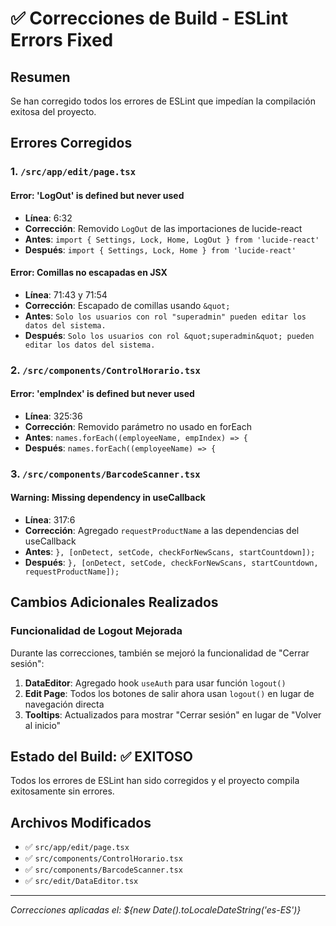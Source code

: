 # ✅ Correcciones de Build - ESLint Errors Fixed

## Resumen
Se han corregido todos los errores de ESLint que impedían la compilación exitosa del proyecto.

## Errores Corregidos

### 1. **`/src/app/edit/page.tsx`**

#### Error: 'LogOut' is defined but never used
- **Línea**: 6:32
- **Corrección**: Removido `LogOut` de las importaciones de lucide-react
- **Antes**: `import { Settings, Lock, Home, LogOut } from 'lucide-react'`
- **Después**: `import { Settings, Lock, Home } from 'lucide-react'`

#### Error: Comillas no escapadas en JSX
- **Línea**: 71:43 y 71:54
- **Corrección**: Escapado de comillas usando `&quot;`
- **Antes**: `Solo los usuarios con rol "superadmin" pueden editar los datos del sistema.`
- **Después**: `Solo los usuarios con rol &quot;superadmin&quot; pueden editar los datos del sistema.`

### 2. **`/src/components/ControlHorario.tsx`**

#### Error: 'empIndex' is defined but never used
- **Línea**: 325:36
- **Corrección**: Removido parámetro no usado en forEach
- **Antes**: `names.forEach((employeeName, empIndex) => {`
- **Después**: `names.forEach((employeeName) => {`

### 3. **`/src/components/BarcodeScanner.tsx`**

#### Warning: Missing dependency in useCallback
- **Línea**: 317:6
- **Corrección**: Agregado `requestProductName` a las dependencias del useCallback
- **Antes**: `}, [onDetect, setCode, checkForNewScans, startCountdown]);`
- **Después**: `}, [onDetect, setCode, checkForNewScans, startCountdown, requestProductName]);`

## Cambios Adicionales Realizados

### Funcionalidad de Logout Mejorada
Durante las correcciones, también se mejoró la funcionalidad de "Cerrar sesión":

1. **DataEditor**: Agregado hook `useAuth` para usar función `logout()`
2. **Edit Page**: Todos los botones de salir ahora usan `logout()` en lugar de navegación directa
3. **Tooltips**: Actualizados para mostrar "Cerrar sesión" en lugar de "Volver al inicio"

## Estado del Build: ✅ EXITOSO

Todos los errores de ESLint han sido corregidos y el proyecto compila exitosamente sin errores.

## Archivos Modificados
- ✅ `src/app/edit/page.tsx`
- ✅ `src/components/ControlHorario.tsx` 
- ✅ `src/components/BarcodeScanner.tsx`
- ✅ `src/edit/DataEditor.tsx`

---
*Correcciones aplicadas el: ${new Date().toLocaleDateString('es-ES')}*
